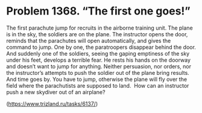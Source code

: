 # Problem 1368. “The first one goes!”

The first parachute jump for recruits in the airborne training unit. The plane is in the sky, the soldiers are on the plane. The instructor opens the door, reminds that the parachutes will open automatically, and gives the command to jump. One by one, the paratroopers disappear behind the door. And suddenly one of the soldiers, seeing the gaping emptiness of the sky under his feet, develops a terrible fear. He rests his hands on the doorway and doesn’t want to jump for anything. Neither persuasion, nor orders, nor the instructor’s attempts to push the soldier out of the plane bring results. And time goes by. You have to jump, otherwise the plane will fly over the field where the parachutists are supposed to land.  How can an instructor push a new skydiver out of an airplane?

(https://www.trizland.ru/tasks/6137/)